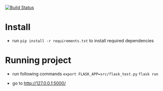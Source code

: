 [![Build Status](https://travis-ci.org/kciombor/fastPaxos.svg?branch=master)](https://travis-ci.org/kciombor/fastPaxos)

# Install
* run `pip install -r requirements.txt` to install required dependencies

# Running project

* run following commands
`export FLASK_APP=src/flask_test.py`
`flask run`

* go to http://127.0.0.1:5000/
